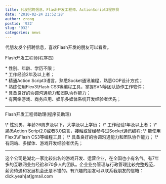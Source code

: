 ```yaml
---
title: 代发招聘信息，Flash开发工程师、ActionScript3程序员
date: '2010-02-24 21:52:28'
author: zrong
postid: '932'
slug: '932'
categories: news
---
```


代朋友发个招聘信息，喜欢Flash开发的朋友可以看看。

Flash开发工程师(程序员)

\* 性别、年龄、学历不限；  
\* 工作经验2年及以上者；  
\* 精通Action Script3语言，熟悉Socket通讯编程，熟悉OOP设计方式；  
\* 熟练使用Flex3\\Flash CS3等编程工具，掌握SVN等团队协作工作软件；  
\* 具备良好的协调沟通能力和团队协作能力；  
\* 有网络游戏、商务应用、娱乐多媒体系统开发经验者优先；

------------------------------------------------------------------------

Flash开发工程师助理(程序员助理)

</p>
\* 性别男，年龄26周岁及以下，大学及以上学历；  
\* 工作经验1年及以上者；  
\* 熟悉Action Script2.0或者3.0语言，接触或曾经参与过Socket通讯编程;  
\* 能使用Flex3\\Flash CS3等编程工具；  
\* 具备良好的协调沟通能力和团队协作能力；  
\* 有网站、多媒体、游戏开发经验者优先；

------------------------------------------------------------------------

这个公司是湖北一家比较出名的游戏开发、运营企业，在全国也小有名气。有7年多的互联网业务经验和70多人的团队。企业业务管理与行政管理比较完整规范，薪资待遇和发展机会还是不错的。有兴趣的朋友可以联系我朋友的信箱：dick.yeah[at]gmail.com

</p>

